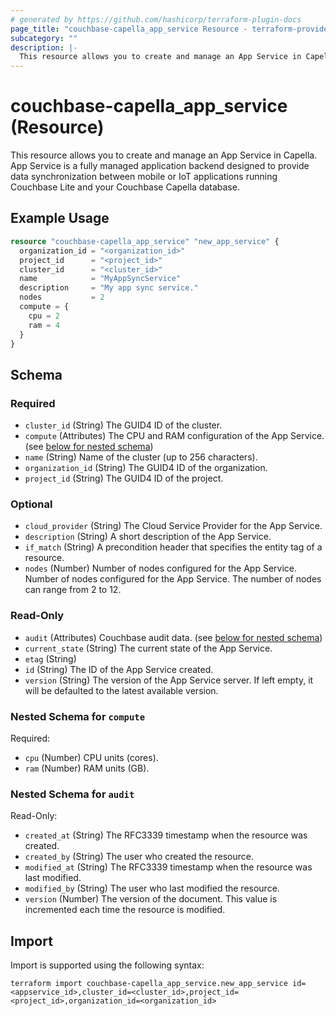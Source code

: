 ```yaml
---
# generated by https://github.com/hashicorp/terraform-plugin-docs
page_title: "couchbase-capella_app_service Resource - terraform-provider-couchbase-capella"
subcategory: ""
description: |-
  This resource allows you to create and manage an App Service in Capella. App Service is a fully managed application backend designed to provide data synchronization between mobile or IoT applications running Couchbase Lite and your Couchbase Capella database.
---
```


# couchbase-capella_app_service (Resource)

This resource allows you to create and manage an App Service in Capella. App Service is a fully managed application backend designed to provide data synchronization between mobile or IoT applications running Couchbase Lite and your Couchbase Capella database.

## Example Usage

```terraform
resource "couchbase-capella_app_service" "new_app_service" {
  organization_id = "<organization_id>"
  project_id      = "<project_id>"
  cluster_id      = "<cluster_id>"
  name            = "MyAppSyncService"
  description     = "My app sync service."
  nodes           = 2
  compute = {
    cpu = 2
    ram = 4
  }
}
```

<!-- schema generated by tfplugindocs -->
## Schema

### Required

- `cluster_id` (String) The GUID4 ID of the cluster.
- `compute` (Attributes) The CPU and RAM configuration of the App Service. (see [below for nested schema](#nestedatt--compute))
- `name` (String) Name of the cluster (up to 256 characters).
- `organization_id` (String) The GUID4 ID of the organization.
- `project_id` (String) The GUID4 ID of the project.

### Optional

- `cloud_provider` (String) The Cloud Service Provider for the App Service.
- `description` (String) A short description of the App Service.
- `if_match` (String) A precondition header that specifies the entity tag of a resource.
- `nodes` (Number) Number of nodes configured for the App Service. Number of nodes configured for the App Service. The number of nodes can range from 2 to 12.

### Read-Only

- `audit` (Attributes) Couchbase audit data. (see [below for nested schema](#nestedatt--audit))
- `current_state` (String) The current state of the App Service.
- `etag` (String)
- `id` (String) The ID of the App Service created.
- `version` (String) The version of the App Service server. If left empty, it will be defaulted to the latest available version.

<a id="nestedatt--compute"></a>
### Nested Schema for `compute`

Required:

- `cpu` (Number) CPU units (cores).
- `ram` (Number) RAM units (GB).


<a id="nestedatt--audit"></a>
### Nested Schema for `audit`

Read-Only:

- `created_at` (String) The RFC3339 timestamp when the resource was created.
- `created_by` (String) The user who created the resource.
- `modified_at` (String) The RFC3339 timestamp when the resource was last modified.
- `modified_by` (String) The user who last modified the resource.
- `version` (Number) The version of the document. This value is incremented each time the resource is modified.

## Import

Import is supported using the following syntax:

```shell
terraform import couchbase-capella_app_service.new_app_service id=<appservice_id>,cluster_id=<cluster_id>,project_id=<project_id>,organization_id=<organization_id>
```
